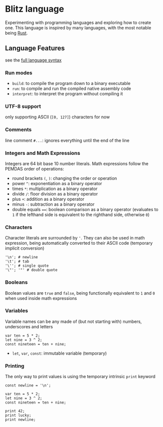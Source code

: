 # Blitz language

Experimenting with programming languages and exploring how to create one.
This language is inspired by many languages, with the most notable being [Rust](https://www.rust-lang.org/).


## Language Features

see the [full language syntax](SYNTAX.ebnf)

### Run modes

- `build`: to compile the program down to a binary executable
- `run`: to compile and run the compiled native assembly code
- `interpret`: to interpret the program without compiling it

### UTF-8 support

only supporting ASCII (`[0, 127]`) characters for now

### Comments

line comment `#...`: ignores everything until the end of the line

### Integers and Math Expressions

Integers are 64 bit base 10 number literals.
Math expressions follow the PEMDAS order of operations:

- round brackets `(`, `)`: changing the order or operation
- power `^`: exponentiation as a binary operator
- times `*`: multiplication as a binary operator
- divide `/`: floor division as a binary operator
- plus `+`: addition as a binary operator
- minus `-`: subtraction as a binary operator
- double equals `==`: boolean comparison as a binary operator (evaluates to `1` if the lefthand side is equivalent to the righthand side, otherwise `0`)

### Characters

Character literals are surrounded by `'`.
They can also be used in math expression, being automatically converted to their ASCII code (temporary implicit conversion)

``` blitz
'\n'; # newline
'\t'; # tab
'\''; # single quote
'\"'; '"' # double quote
```

### Booleans

Boolean values are `true` and `false`, being functionally equivalent to `1` and `0` when used inside math expressions

### Variables

Variable names can be any made of (but not starting with) numbers, underscores and letters

``` blitz
var ten = 5 * 2;
let nine = 3 ^ 2;
const nineteen = ten + nine;
```

- `let`, `var`, `const`: immutable variable (temporary)

### Printing

The only way to print values is using the temporary intrinsic `print` keyword

``` blitz
const newline = '\n';

var ten = 5 * 2;
let nine = 3 ^ 2;
const nineteen = ten + nine;

print 42;
print lucky;
print newline;
```
